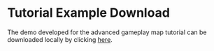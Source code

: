 # Tutorial Example Download 

The demo developed for the advanced gameplay map tutorial can be downloaded locally by clicking [here](https://g79.gdl.netease.com/MapTutorialDemo.zip).